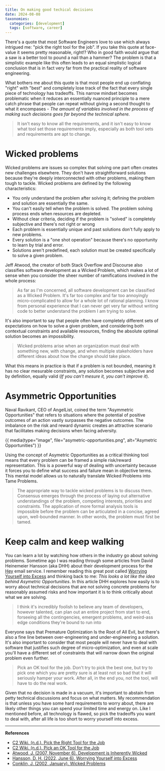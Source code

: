 ```yaml
---
title: On making good techical decisions
date: 2024-08-08
taxonomies:
  categories: [development]
  tags: [software, career]
---
```


There's a quote that most Software Engineers love to use which always intrigued me: "pick the right tool for the job". If you take this quote at face-value it seems pretty reasonable, right!? Who in good faith would argue that a saw is a better tool to pound a nail than a hammer? The problem is that a simplistic example like this often leads to an equal simplistic logical conclusion that is in fact very far from the practical reality of software engineering.

<!-- more -->

What bothers me about this quote is that most people end up conflating "right" with "best" and completely lose track of the fact that every single piece of technology has tradeoffs. This narrow mindset becomes problematic when it reduces an essentially nuanced principle to a mere catch phrase that people can repeat without giving a second thought to what it encompases - _The amount of variables involved in the process of making such decisions goes far beyond the technical sphere._

> It isn't easy to know all the requirements, and it isn't easy to know what tool set those requirements imply, especially as both tool sets and requirements are apt to change.

# Wicked problems

Wicked problems are issues so complex that solving one part often creates new challenges elsewhere. They don't have straightforward solutions because they're deeply interconnected with other problems, making them tough to tackle. Wicked problems are defined by the following characteristics:

- You only understand the problem after solving it; defining the problem and solution are essentially the same.
- You can't easily tell when the problem is solved. The problem solving process ends when resources are depleted.
- Without clear criteria, deciding if the problem is "solved" is completely subjective and there's not right or wrong
- Each problem is essentially unique and past solutions don't fully apply to new problems.
- Every solution is a "one shot operation" because there's no opportunity to learn by trial and error.
- Solutions aren't predefined, each solution must be created specifically to solve a given problem.

Jeff Atwood, the creator of both Stack Overflow and Discourse also classifies software development as a Wicked Problem, which makes a lot of sense when you consider the sheer number of ramifications involved in the whole process:

> As far as I'm concerned, all software development can be classified as a Wicked Problem. It's far too complex and far too annoyingly micro-complicated to allow for a whole lot of rational planning. I know from personal experience that I can never get very far without writing code to better understand the problem I am trying to solve.

It's also important to say that people often have completely different sets of expectations on how to solve a given problem, and considering both contextual constraints and available resources, finding the absolute optimal solution becomes an impossibility.

> Wicked problems arise when an organization must deal with something new, with change, and when multiple stakeholders have different ideas about how the change should take place.

What this means in practice is that if a problem is not bounded, meaning it has no clear mesurable constraints, any solution becomes subjective and by definition, equally valid (_If you can't mesure it, you can't improve it_).

# Asymmetric Opportunities

Naval Ravikant, CEO of AngelList, coined the term "Asymmetric Opportunities" that refers to situations where the potential of positive outcomes of an action vastly surpasses the negative outcomes. The imbalance on the risk and reward dynamic creates an attractive scenario that facilitates making decisions when facing adversity.

{{ media(type="image", file="asymetric-opportunities.png", alt="Asymetric Opportunities") }}

Using the concept of Asymetric Opportunities as a critical thinking tool means that every problem can be framed a simple risk/reward representation. This is a powerful way of dealing with uncertainty because it forces you to define what success and failure mean in objective terms. This mental model allows us to naturally translate Wicked Problems into Tame Problems.

> The appropriate way to tackle wicked problems is to discuss them. Consensus emerges through the process of laying out alternative understandings of the problem, competing interests, priorities and constraints. The application of more formal analysis tools is impossible before the problem can be articulated in a concise, agreed upon, well-bounded manner. In other words, the problem must first be tamed.

# Keep calm and keep walking

You can learn a lot by watching how others in the industry go about solving problems. Sometime ago I was reading through some articles from David Heinemeier Hansson (aka DHH) about their development process for the [Hey](https://www.hey.com/) email service. I remember reading this great post called [Worrying Yourself into Excess](https://world.hey.com/dhh/worrying-yourself-into-excess-37e06863) and thinking back to me: _This looks a lot like the idea behind Asymetric Opportunities_. In this article DHH explores how easily is to worry about technical decisions that are not solving concrete problems for reasonably assumed risks and how important it is to think critically about what we are solving.

> I think it's incredibly foolish to believe any team of developers, however talented, can plan out an entire project from start to end, forseeing all the contingencies, emergent problems, and weird-ass edge conditions they're bound to run into

Everyone says that Premature Optimization Is the Root of All Evil, but there's also a fine line between over-engineering and under-engineering a solution. It's also important to consider that most people will never have to deal with software that justifies such degree of micro-optimization, and even at scale you'll have a different set of constraints that will narrow down the original problem even further.

> Pick an OK tool for the job. Don't try to pick the best one, but try to pick one which you are pretty sure is at least not so bad that it will seriously hamper your work. After all, in the end you, not the tool, will have to do the real work.

Given that no decision is made in a vacuum, it's important to abstain from petty technical discussions and focus on what matters. My recommendation is that unless you have some hard requirements to worry about, there are likely other things you can spend your limited time and energy on. Like I mentioned before, all technology is flawed, so pick the tradeoffs you want to deal with, after all life is too short to worry yourself into excess.

---

**References**

- [C2 Wiki. (n.d.). Pick the Right Tool for the Job](https://wiki.c2.com/?PickTheRightToolForTheJob)
- [C2 Wiki. (n.d.). Pick an OK Tool for the Job](https://wiki.c2.com/?PickAnOkToolForTheJob)
- [Atwood, J. (2007, November 6). Development is Inherently Wicked](https://blog.codinghorror.com/development-is-inherently-wicked/)
- [Hansson, D. H. (2022, June 6). Worrying Yourself into Excess](https://world.hey.com/dhh/worrying-yourself-into-excess-37e06863)
- [Conklin, J. (2002, January). Wicked Problems](https://www.leanessays.com/2002/01/wicked-problems.html)
